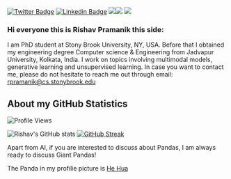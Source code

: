 [![Twitter Badge](https://img.shields.io/badge/-@rishavpramanik-1ca0f1?style=flat-square&labelColor=1ca0f1&logo=twitter&logoColor=white&link=https://twitter.com/RishavPramanik)](https://twitter.com/RishavPramanik) [![Linkedin Badge](https://img.shields.io/badge/-rishavpramanik-blue?style=flat-square&logo=Linkedin&logoColor=white&link=https://www.linkedin.com/in/rishavpramanik/)](https://www.linkedin.com/in/rishavpramanik/)
![](https://github.com/rishavpramanik)<img src="https://img.shields.io/github/followers/rishavpramanik?style=social"> <img src="https://img.shields.io/twitter/follow/rishavpramanik?style=social">
### Hi everyone this is Rishav Pramanik this side:

I am PhD student at Stony Brook University, NY, USA. Before that I obtained my engineering degree Computer science & Engineering from Jadvapur University, Kolkata, India. I work on topics involving multimodal models, generative learning and unsupervised learning. In case you want to contact me, please do not hesitate to reach me out through email: [rpramanik@cs.stonybrook.edu](mailto:rpramanik@cs.stonybrook.edu)

## About my GitHub Statistics
![Profile Views](https://komarev.com/ghpvc/?username=rishavpramanik&color=blue)


![Rishav's GitHub stats](https://github-readme-stats.vercel.app/api?username=rishavpramanik&show_icons=true&theme=cobalt&count_private=true)
[![GitHub Streak](https://streak-stats.demolab.com?user=rishavpramanik&theme=gotham&hide_border=true&border_radius=4.7&date_format=j%20M%5B%20Y%5D&mode=weekly&count_private=true)](https://git.io/streak-stats)

Apart from AI, if you are interested to discuss about Pandas, I am always ready to discuss Giant Pandas!

The Panda in my profilie picture is [He Hua](https://en.wikipedia.org/wiki/Hua_Hua_(giant_panda))

